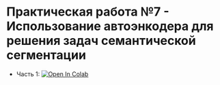 # Практическая работа №7 -  Использование автоэнкодера для решения задач семантической сегментации
- Часть 1: [![Open In Colab](https://colab.research.google.com/assets/colab-badge.svg)](https://githubtocolab.com/Flexlug/DeepLearning/blob/main/Homework7/Homework7Part1.ipynb)